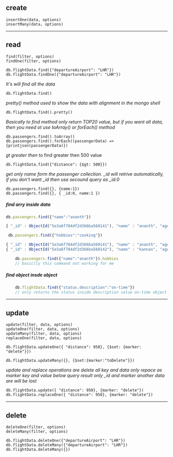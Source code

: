 ## create
    insertOne(data, options)
    insertMany(data, options)

---
## read
    find(filter, options)
    findOne(filter, options)

    db.flightData.find({"departureAirport": "LHR"})
    db.flightData.findOne({"departureAirport": "LHR"})

*It's will find all the data*
  
    db.flightData.find()

*pretty() method used to show the data with alignment in the mongo shell*

    db.flightData.find().pretty()

*Basically to find method only return TOP20 value, but if you want all data, then you need ot use toArray() or forEach() method*
  
    db.passengers.find().toArray()
    db.passengers.find().forEach((passengerData) => {printjson(passengerData)})


*gt greater then* to find greater then 500 value

    db.flightData.find({"distance": {$gt: 500}})

*get only name form the passenger collection. _id will retrive automatically, if you don't want _id then use secound query as _id:0*

    db.passengers.find({}, {name:1})
    db.passengers.find({}, { _id:0, name:1 })

##### find arry inside data
```js
db.passengers.find({"name":"ananth"})

{ "_id" : ObjectId("5e3a6f784df2d366ba560141"), "name" : "ananth", "age" : 28,"hobbies" : [ "sports", "cooking" ] }
```
   
```js
 db.passengers.find({"hobbies":"cooking"})

{ "_id" : ObjectId("5e3a6f784df2d366ba560141"), "name" : "ananth", "age" : 28, "hobbies" : [ "sports", "cooking" ] }
{ "_id" : ObjectId("5e3a6f784df2d366ba560142"), "name" : "kannan", "age" : 10, "hobbies" : [ "reading", "cooking" ] }
```

```js
    db.passengers.find({"name":"ananth"}).hobbies
    // basiclly this command not working for me
```

##### find object insde object
```js
    db.flightData.find({"status.description":"on-time"})
    // only returns the status inside description value on-time object 
```


---
## update
    update(filter, data, options)
    updateOne(filter, data, options)
    updateMany(filter, data, options)
    replaceOne(filter, data, options)

    db.flightData.updateOne({ "distance": 950}, {$set: {marker: "delete"}})

    db.flightData.updateMany({}, {$set:{marker:"toDelete"}})

*update and replace operations are delete all key and data only repace as marker key and value below query result only _id and marker another data are will be lost*

    db.flightData.update({ "distance": 950}, {marker: "delete"})
    db.flightData.replaceOne({ "distance": 950}, {marker: "delete"})
---
## delete
    deleteOne(filter, options)
    deleteMany(filter, options)

    db.flightData.deleteOne({"departureAirport": "LHR"})
    db.flightData.deleteMany({"departureAirport": "LHR"})
    db.flightData.deleteMany({}) 

